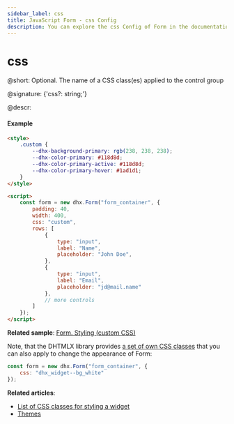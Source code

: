 ```yaml
---
sidebar_label: css
title: JavaScript Form - css Config 
description: You can explore the css Config of Form in the documentation of the DHTMLX JavaScript UI library. Browse developer guides and API reference, try out code examples and live demos, and download a free 30-day evaluation version of DHTMLX Suite.
---
```


# css

@short: Optional. The name of a CSS class(es) applied to the control group

@signature: {'css?: string;'}

@descr:
#### Example

~~~html
<style>
    .custom {
        --dhx-background-primary: rgb(238, 238, 238);
        --dhx-color-primary: #118d8d;
        --dhx-color-primary-active: #118d8d;
        --dhx-color-primary-hover: #1ad1d1;
    }
</style>

<script>
    const form = new dhx.Form("form_container", {
        padding: 40,
        width: 400,
        css: "custom",
        rows: [
            {
                type: "input",
                label: "Name",
                placeholder: "John Doe",
            },
            {
                type: "input",
                label: "Email",
                placeholder: "jd@mail.name"
            },
            // more controls
        ]
    });
</script>
~~~

**Related sample**: [Form. Styling (custom CSS)](https://snippet.dhtmlx.com/wnscgb50)

Note, that the DHTMLX library provides [a set of own CSS classes](helpers/base_elements.md#list-of-css-classes-for-styling-a-widget) that you can also apply to change the appearance of Form:

~~~js
const form = new dhx.Form("form_container", {
    css: "dhx_widget--bg_white"
});
~~~

**Related articles**: 
- [List of CSS classes for styling a widget](helpers/base_elements.md#list-of-css-classes-for-styling-a-widget)
- [Themes](themes.md)
